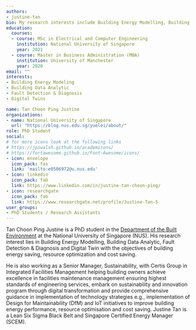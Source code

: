 ```yaml
---
authors:
- justine-tan
bio: My research interests include Building Energy Modelling, Building Data Analytic, Fault Detection & Diagnosis.
education:
  courses:
  - course: MSc in Electrical and Computer Engineering 
    institution: National University of Singapore
    year: 2021
  - course: Master in Business Administration (MBA)
    institution: University of Manchester
    year: 2020
email: ""
interests:
- Building Energy Modeling
- Building Data Analytic
- Fault Detection & Diagnosis
- Digital Twins

name: Tan Choon Ping Justine
organizations:
- name: National University of Singapore
  url: "https://blog.nus.edu.sg/yuelei/about/"
role: PhD Student
social:
# for more icons look at the following links
# https://jpswalsh.github.io/academicons/
# https://fortawesome.github.io/Font-Awesome/icons/
- icon: envelope
  icon_pack: fas
  link: 'mailto:e0506972@u.nus.edu'
- icon: linkedin
  icon_pack: fab
  link: https://www.linkedin.com/in/justine-tan-choon-ping/
- icon: researchgate
  icon_pack: fab
  link: https://www.researchgate.net/profile/Justine-Tan-5
user_groups:
- PhD Students / Research Assistants
---
```

Tan Choon Ping Justine is a PhD student in the [Department of the Built Environment](https://cde.nus.edu.sg/dbe/) at the National University of Singapore (NUS). His research interest lies in Building Energy Modelling, Building Data Analytic, Fault Detection & Diagnosis and Digital Twin with the objectives of building energy saving, resource optimization and cost saving. 

He is also working as a Senior Manager, Sustainability, with Certis Group in Integrated Facilities Management helping building owners achieve excellence in facilities maintenance management ensuring highest standards of engineering services, embark on sustainability and innovation program through digital transformation and provide comprehensive guidance in implementation of technology strategies e.g., implementation of Design for Maintainability (DfM) and IoT initiatives to improve building energy performance, resource optimisation and cost saving. Justine Tan is a Lean Six Sigma Black Belt and Singapore Certified Energy Manager (SCEM).
